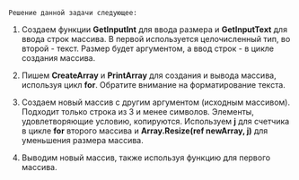 ``Решение данной задачи следующее:``

1. Создаем функции **GetInputInt** для ввода размера и **GetInputText** для ввода строк массива. В первой используется целочисленный тип, во второй - текст. Размер будет аргументом, а ввод строк - в цикле создания массива.

2. Пишем **CreateArray** и **PrintArray** для создания и вывода массива, используя цикл **for**. Обратите внимание на форматирование текста.

3. Создаем новый массив с другим аргументом (исходным массивом). Подходит только строка из 3 и менее символов. Элементы, удовлетворяющие условию, копируются. Используем **j** для счетчика в цикле **for** второго массива и **Array.Resize(ref newArray, j)** для уменьшения размера массива.

4. Выводим новый массив, также используя функцию для первого массива.



